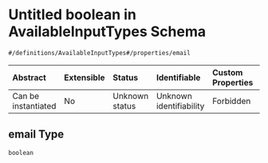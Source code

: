 # Untitled boolean in AvailableInputTypes Schema

```txt
#/definitions/AvailableInputTypes#/properties/email
```



| Abstract            | Extensible | Status         | Identifiable            | Custom Properties | Additional Properties | Access Restrictions | Defined In                                                                                                          |
| :------------------ | :--------- | :------------- | :---------------------- | :---------------- | :-------------------- | :------------------ | :------------------------------------------------------------------------------------------------------------------ |
| Can be instantiated | No         | Unknown status | Unknown identifiability | Forbidden         | Allowed               | none                | [schema.availableInputTypes.schema.json\*](../../out/schema.availableInputTypes.schema.json "open original schema") |

## email Type

`boolean`
